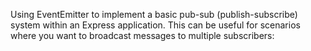 Using EventEmitter to implement a basic pub-sub (publish-subscribe) system within an Express application. This can be useful for scenarios where you want to broadcast messages to multiple subscribers: